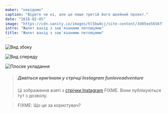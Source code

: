 ```yaml
---
maker: "невідомо"
caption: "Вірите чи ні, але це лише третій його швейний проект."
date: "2018-02-05"
image: "https://cdn.sanity.io/images/hl5bw8cj/site-content/3d05ee5656f7aac511d95ed567dab54c6545cd88-1080x1080.jpg"
intro: "Жилет вахід з зав'язаними петлицями"
title: "Жилет вахід з зав'язаними петлицями"
---
```


![Вид збоку](https://posts.freesewing.org/uploads/bound_wahid_2_8cecc34558.jpg "Вид збоку")

![Вид спереду](https://posts.freesewing.org/uploads/bound_wahid_3_f8978b57b8.jpg "Вид спереду")

![Плоске укладання](https://posts.freesewing.org/uploads/bound_wahid_4_7ee387162d.jpg "Плоске укладання")

> ##### Дивіться оригінали у стрічці Instagram funloveadventure
> 
> Ці зображення взяті з [стрічки Instagram](https://www.instagram.com/funloveadventure/) FIXME. Вони публікуються тут з дозволу.

> FIXME: Що це за користувач?


